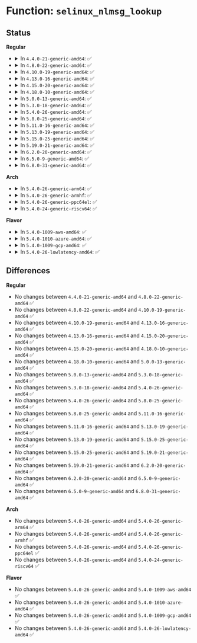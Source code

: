# Function: <code>selinux_nlmsg_lookup</code>

## Status
<b>Regular</b>
<ul>
<li>
<details>
<summary>In <code>4.4.0-21-generic-amd64</code>: ✅</summary>

```c
int selinux_nlmsg_lookup(u16 sclass, u16 nlmsg_type, u32 * perm)
```

```json
{
  "name": "selinux_nlmsg_lookup",
  "collision_type": "Unique Global",
  "inline_type": "No",
  "funcs": [
    {
      "addr": 18446744071582305344,
      "name": "selinux_nlmsg_lookup",
      "external": true,
      "loc": "security/selinux/nlmsgtab.c:150",
      "file": "security/selinux/nlmsgtab.c",
      "inline": "seen, unknown",
      "caller_inline": [],
      "caller_func": [
        "security/selinux/hooks.c:selinux_netlink_send"
      ]
    }
  ],
  "symbols": [
    {
      "addr": 18446744071582305344,
      "name": "selinux_nlmsg_lookup",
      "section": ".text",
      "bind": "STB_GLOBAL",
      "size": 341
    }
  ]
}
```
</details>
</li>
<li>
<details>
<summary>In <code>4.8.0-22-generic-amd64</code>: ✅</summary>

```c
int selinux_nlmsg_lookup(u16 sclass, u16 nlmsg_type, u32 * perm)
```

```json
{
  "name": "selinux_nlmsg_lookup",
  "collision_type": "Unique Global",
  "inline_type": "No",
  "funcs": [
    {
      "addr": 18446744071582526432,
      "name": "selinux_nlmsg_lookup",
      "external": true,
      "loc": "security/selinux/nlmsgtab.c:153",
      "file": "security/selinux/nlmsgtab.c",
      "inline": "seen, unknown",
      "caller_inline": [],
      "caller_func": [
        "security/selinux/hooks.c:selinux_netlink_send"
      ]
    }
  ],
  "symbols": [
    {
      "addr": 18446744071582526432,
      "name": "selinux_nlmsg_lookup",
      "section": ".text",
      "bind": "STB_GLOBAL",
      "size": 359
    }
  ]
}
```
</details>
</li>
<li>
<details>
<summary>In <code>4.10.0-19-generic-amd64</code>: ✅</summary>

```c
int selinux_nlmsg_lookup(u16 sclass, u16 nlmsg_type, u32 * perm)
```

```json
{
  "name": "selinux_nlmsg_lookup",
  "collision_type": "Unique Global",
  "inline_type": "No",
  "funcs": [
    {
      "addr": 18446744071582619232,
      "name": "selinux_nlmsg_lookup",
      "external": true,
      "loc": "security/selinux/nlmsgtab.c:153",
      "file": "security/selinux/nlmsgtab.c",
      "inline": "seen, unknown",
      "caller_inline": [],
      "caller_func": [
        "security/selinux/hooks.c:selinux_netlink_send"
      ]
    }
  ],
  "symbols": [
    {
      "addr": 18446744071582619232,
      "name": "selinux_nlmsg_lookup",
      "section": ".text",
      "bind": "STB_GLOBAL",
      "size": 359
    }
  ]
}
```
</details>
</li>
<li>
<details>
<summary>In <code>4.13.0-16-generic-amd64</code>: ✅</summary>

```c
int selinux_nlmsg_lookup(u16 sclass, u16 nlmsg_type, u32 * perm)
```

```json
{
  "name": "selinux_nlmsg_lookup",
  "collision_type": "Unique Global",
  "inline_type": "No",
  "funcs": [
    {
      "addr": 18446744071582710480,
      "name": "selinux_nlmsg_lookup",
      "external": true,
      "loc": "security/selinux/nlmsgtab.c:155",
      "file": "security/selinux/nlmsgtab.c",
      "inline": "seen, unknown",
      "caller_inline": [],
      "caller_func": [
        "security/selinux/hooks.c:selinux_netlink_send"
      ]
    }
  ],
  "symbols": [
    {
      "addr": 18446744071582710480,
      "name": "selinux_nlmsg_lookup",
      "section": ".text",
      "bind": "STB_GLOBAL",
      "size": 263
    }
  ]
}
```
</details>
</li>
<li>
<details>
<summary>In <code>4.15.0-20-generic-amd64</code>: ✅</summary>

```c
int selinux_nlmsg_lookup(u16 sclass, u16 nlmsg_type, u32 * perm)
```

```json
{
  "name": "selinux_nlmsg_lookup",
  "collision_type": "Unique Global",
  "inline_type": "No",
  "funcs": [
    {
      "addr": 18446744071582866304,
      "name": "selinux_nlmsg_lookup",
      "external": true,
      "loc": "security/selinux/nlmsgtab.c:155",
      "file": "security/selinux/nlmsgtab.c",
      "inline": "seen, unknown",
      "caller_inline": [],
      "caller_func": [
        "security/selinux/hooks.c:selinux_netlink_send"
      ]
    }
  ],
  "symbols": [
    {
      "addr": 18446744071582866304,
      "name": "selinux_nlmsg_lookup",
      "section": ".text",
      "bind": "STB_GLOBAL",
      "size": 263
    }
  ]
}
```
</details>
</li>
<li>
<details>
<summary>In <code>4.18.0-10-generic-amd64</code>: ✅</summary>

```c
int selinux_nlmsg_lookup(u16 sclass, u16 nlmsg_type, u32 * perm)
```

```json
{
  "name": "selinux_nlmsg_lookup",
  "collision_type": "Unique Global",
  "inline_type": "No",
  "funcs": [
    {
      "addr": 18446744071583064480,
      "name": "selinux_nlmsg_lookup",
      "external": true,
      "loc": "security/selinux/nlmsgtab.c:155",
      "file": "security/selinux/nlmsgtab.c",
      "inline": "seen, unknown",
      "caller_inline": [],
      "caller_func": [
        "security/selinux/hooks.c:selinux_netlink_send"
      ]
    }
  ],
  "symbols": [
    {
      "addr": 18446744071583064480,
      "name": "selinux_nlmsg_lookup",
      "section": ".text",
      "bind": "STB_GLOBAL",
      "size": 255
    }
  ]
}
```
</details>
</li>
<li>
<details>
<summary>In <code>5.0.0-13-generic-amd64</code>: ✅</summary>

```c
int selinux_nlmsg_lookup(u16 sclass, u16 nlmsg_type, u32 * perm)
```

```json
{
  "name": "selinux_nlmsg_lookup",
  "collision_type": "Unique Global",
  "inline_type": "No",
  "funcs": [
    {
      "addr": 18446744071583177968,
      "name": "selinux_nlmsg_lookup",
      "external": true,
      "loc": "security/selinux/nlmsgtab.c:158",
      "file": "security/selinux/nlmsgtab.c",
      "inline": "seen, unknown",
      "caller_inline": [],
      "caller_func": [
        "security/selinux/hooks.c:selinux_netlink_send"
      ]
    }
  ],
  "symbols": [
    {
      "addr": 18446744071583177968,
      "name": "selinux_nlmsg_lookup",
      "section": ".text",
      "bind": "STB_GLOBAL",
      "size": 255
    }
  ]
}
```
</details>
</li>
<li>
<details>
<summary>In <code>5.3.0-18-generic-amd64</code>: ✅</summary>

```c
int selinux_nlmsg_lookup(u16 sclass, u16 nlmsg_type, u32 * perm)
```

```json
{
  "name": "selinux_nlmsg_lookup",
  "collision_type": "Unique Global",
  "inline_type": "No",
  "funcs": [
    {
      "addr": 18446744071583365312,
      "name": "selinux_nlmsg_lookup",
      "external": true,
      "loc": "security/selinux/nlmsgtab.c:158",
      "file": "security/selinux/nlmsgtab.c",
      "inline": "seen, unknown",
      "caller_inline": [],
      "caller_func": [
        "security/selinux/hooks.c:selinux_netlink_send"
      ]
    }
  ],
  "symbols": [
    {
      "addr": 18446744071583365312,
      "name": "selinux_nlmsg_lookup",
      "section": ".text",
      "bind": "STB_GLOBAL",
      "size": 279
    }
  ]
}
```
</details>
</li>
<li>
<details>
<summary>In <code>5.4.0-26-generic-amd64</code>: ✅</summary>

```c
int selinux_nlmsg_lookup(u16 sclass, u16 nlmsg_type, u32 * perm)
```

```json
{
  "name": "selinux_nlmsg_lookup",
  "collision_type": "Unique Global",
  "inline_type": "No",
  "funcs": [
    {
      "addr": 18446744071583471408,
      "name": "selinux_nlmsg_lookup",
      "external": true,
      "loc": "security/selinux/nlmsgtab.c:158",
      "file": "security/selinux/nlmsgtab.c",
      "inline": "seen, unknown",
      "caller_inline": [],
      "caller_func": [
        "security/selinux/hooks.c:selinux_netlink_send"
      ]
    }
  ],
  "symbols": [
    {
      "addr": 18446744071583471408,
      "name": "selinux_nlmsg_lookup",
      "section": ".text",
      "bind": "STB_GLOBAL",
      "size": 279
    }
  ]
}
```
</details>
</li>
<li>
<details>
<summary>In <code>5.8.0-25-generic-amd64</code>: ✅</summary>

```c
int selinux_nlmsg_lookup(u16 sclass, u16 nlmsg_type, u32 * perm)
```

```json
{
  "name": "selinux_nlmsg_lookup",
  "collision_type": "Unique Global",
  "inline_type": "No",
  "funcs": [
    {
      "addr": 18446744071583815920,
      "name": "selinux_nlmsg_lookup",
      "external": true,
      "loc": "security/selinux/nlmsgtab.c:163",
      "file": "security/selinux/nlmsgtab.c",
      "inline": "seen, unknown",
      "caller_inline": [],
      "caller_func": [
        "security/selinux/hooks.c:selinux_netlink_send"
      ]
    }
  ],
  "symbols": [
    {
      "addr": 18446744071583815920,
      "name": "selinux_nlmsg_lookup",
      "section": ".text",
      "bind": "STB_GLOBAL",
      "size": 327
    }
  ]
}
```
</details>
</li>
<li>
<details>
<summary>In <code>5.11.0-16-generic-amd64</code>: ✅</summary>

```c
int selinux_nlmsg_lookup(u16 sclass, u16 nlmsg_type, u32 * perm)
```

```json
{
  "name": "selinux_nlmsg_lookup",
  "collision_type": "Unique Global",
  "inline_type": "No",
  "funcs": [
    {
      "addr": 18446744071583937360,
      "name": "selinux_nlmsg_lookup",
      "external": true,
      "loc": "security/selinux/nlmsgtab.c:163",
      "file": "security/selinux/nlmsgtab.c",
      "inline": "seen, unknown",
      "caller_inline": [],
      "caller_func": [
        "security/selinux/hooks.c:selinux_netlink_send"
      ]
    }
  ],
  "symbols": [
    {
      "addr": 18446744071583937360,
      "name": "selinux_nlmsg_lookup",
      "section": ".text",
      "bind": "STB_GLOBAL",
      "size": 327
    }
  ]
}
```
</details>
</li>
<li>
<details>
<summary>In <code>5.13.0-19-generic-amd64</code>: ✅</summary>

```c
int selinux_nlmsg_lookup(u16 sclass, u16 nlmsg_type, u32 * perm)
```

```json
{
  "name": "selinux_nlmsg_lookup",
  "collision_type": "Unique Global",
  "inline_type": "No",
  "funcs": [
    {
      "addr": 18446744071583964368,
      "name": "selinux_nlmsg_lookup",
      "external": true,
      "loc": "security/selinux/nlmsgtab.c:166",
      "file": "security/selinux/nlmsgtab.c",
      "inline": "seen, unknown",
      "caller_inline": [],
      "caller_func": [
        "security/selinux/hooks.c:selinux_netlink_send"
      ]
    }
  ],
  "symbols": [
    {
      "addr": 18446744071583964368,
      "name": "selinux_nlmsg_lookup",
      "section": ".text",
      "bind": "STB_GLOBAL",
      "size": 327
    }
  ]
}
```
</details>
</li>
<li>
<details>
<summary>In <code>5.15.0-25-generic-amd64</code>: ✅</summary>

```c
int selinux_nlmsg_lookup(u16 sclass, u16 nlmsg_type, u32 * perm)
```

```json
{
  "name": "selinux_nlmsg_lookup",
  "collision_type": "Unique Global",
  "inline_type": "No",
  "funcs": [
    {
      "addr": 18446744071584328912,
      "name": "selinux_nlmsg_lookup",
      "external": true,
      "loc": "security/selinux/nlmsgtab.c:168",
      "file": "security/selinux/nlmsgtab.c",
      "inline": "seen, unknown",
      "caller_inline": [],
      "caller_func": [
        "security/selinux/hooks.c:selinux_netlink_send"
      ]
    }
  ],
  "symbols": [
    {
      "addr": 18446744071584328912,
      "name": "selinux_nlmsg_lookup",
      "section": ".text",
      "bind": "STB_GLOBAL",
      "size": 327
    }
  ]
}
```
</details>
</li>
<li>
<details>
<summary>In <code>5.19.0-21-generic-amd64</code>: ✅</summary>

```c
int selinux_nlmsg_lookup(u16 sclass, u16 nlmsg_type, u32 * perm)
```

```json
{
  "name": "selinux_nlmsg_lookup",
  "collision_type": "Unique Global",
  "inline_type": "No",
  "funcs": [
    {
      "addr": 18446744071584949344,
      "name": "selinux_nlmsg_lookup",
      "external": true,
      "loc": "security/selinux/nlmsgtab.c:168",
      "file": "security/selinux/nlmsgtab.c",
      "inline": "seen, unknown",
      "caller_inline": [],
      "caller_func": [
        "security/selinux/hooks.c:selinux_netlink_send"
      ]
    }
  ],
  "symbols": [
    {
      "addr": 18446744071584949344,
      "name": "selinux_nlmsg_lookup",
      "section": ".text",
      "bind": "STB_GLOBAL",
      "size": 272
    }
  ]
}
```
</details>
</li>
<li>
<details>
<summary>In <code>6.2.0-20-generic-amd64</code>: ✅</summary>

```c
int selinux_nlmsg_lookup(u16 sclass, u16 nlmsg_type, u32 * perm)
```

```json
{
  "name": "selinux_nlmsg_lookup",
  "collision_type": "Unique Global",
  "inline_type": "No",
  "funcs": [
    {
      "addr": 18446744071585661776,
      "name": "selinux_nlmsg_lookup",
      "external": true,
      "loc": "security/selinux/nlmsgtab.c:168",
      "file": "security/selinux/nlmsgtab.c",
      "inline": "seen, unknown",
      "caller_inline": [],
      "caller_func": [
        "security/selinux/hooks.c:selinux_netlink_send"
      ]
    }
  ],
  "symbols": [
    {
      "addr": 18446744071585661776,
      "name": "selinux_nlmsg_lookup",
      "section": ".text",
      "bind": "STB_GLOBAL",
      "size": 272
    }
  ]
}
```
</details>
</li>
<li>
<details>
<summary>In <code>6.5.0-9-generic-amd64</code>: ✅</summary>

```c
int selinux_nlmsg_lookup(u16 sclass, u16 nlmsg_type, u32 * perm)
```

```json
{
  "name": "selinux_nlmsg_lookup",
  "collision_type": "Unique Global",
  "inline_type": "No",
  "funcs": [
    {
      "addr": 18446744071585891376,
      "name": "selinux_nlmsg_lookup",
      "external": true,
      "loc": "security/selinux/nlmsgtab.c:168",
      "file": "security/selinux/nlmsgtab.c",
      "inline": "seen, unknown",
      "caller_inline": [],
      "caller_func": [
        "security/selinux/hooks.c:selinux_netlink_send"
      ]
    }
  ],
  "symbols": [
    {
      "addr": 18446744071585891376,
      "name": "selinux_nlmsg_lookup",
      "section": ".text",
      "bind": "STB_GLOBAL",
      "size": 272
    }
  ]
}
```
</details>
</li>
<li>
<details>
<summary>In <code>6.8.0-31-generic-amd64</code>: ✅</summary>

```c
int selinux_nlmsg_lookup(u16 sclass, u16 nlmsg_type, u32 * perm)
```

```json
{
  "name": "selinux_nlmsg_lookup",
  "collision_type": "Unique Global",
  "inline_type": "No",
  "funcs": [
    {
      "addr": 18446744071586139744,
      "name": "selinux_nlmsg_lookup",
      "external": true,
      "loc": "security/selinux/nlmsgtab.c:169",
      "file": "security/selinux/nlmsgtab.c",
      "inline": "seen, unknown",
      "caller_inline": [],
      "caller_func": [
        "security/selinux/hooks.c:selinux_netlink_send"
      ]
    }
  ],
  "symbols": [
    {
      "addr": 18446744071586139744,
      "name": "selinux_nlmsg_lookup",
      "section": ".text",
      "bind": "STB_GLOBAL",
      "size": 272
    }
  ]
}
```
</details>
</li>
</ul>
<b>Arch</b>
<ul>
<li>
<details>
<summary>In <code>5.4.0-26-generic-arm64</code>: ✅</summary>

```c
int selinux_nlmsg_lookup(u16 sclass, u16 nlmsg_type, u32 * perm)
```

```json
{
  "name": "selinux_nlmsg_lookup",
  "collision_type": "Unique Global",
  "inline_type": "No",
  "funcs": [
    {
      "addr": 18446603336495234000,
      "name": "selinux_nlmsg_lookup",
      "external": true,
      "loc": "security/selinux/nlmsgtab.c:158",
      "file": "security/selinux/nlmsgtab.c",
      "inline": "seen, unknown",
      "caller_inline": [],
      "caller_func": [
        "security/selinux/hooks.c:selinux_netlink_send"
      ]
    }
  ],
  "symbols": [
    {
      "addr": 18446603336495234000,
      "name": "selinux_nlmsg_lookup",
      "section": ".text",
      "bind": "STB_GLOBAL",
      "size": 448
    }
  ]
}
```
</details>
</li>
<li>
<details>
<summary>In <code>5.4.0-26-generic-armhf</code>: ✅</summary>

```c
int selinux_nlmsg_lookup(u16 sclass, u16 nlmsg_type, u32 * perm)
```

```json
{
  "name": "selinux_nlmsg_lookup",
  "collision_type": "Unique Global",
  "inline_type": "No",
  "funcs": [
    {
      "addr": 3228617484,
      "name": "selinux_nlmsg_lookup",
      "external": true,
      "loc": "security/selinux/nlmsgtab.c:158",
      "file": "security/selinux/nlmsgtab.c",
      "inline": "seen, unknown",
      "caller_inline": [],
      "caller_func": [
        "security/selinux/hooks.c:selinux_netlink_send"
      ]
    }
  ],
  "symbols": [
    {
      "addr": 3228617484,
      "name": "selinux_nlmsg_lookup",
      "section": ".text",
      "bind": "STB_GLOBAL",
      "size": 384
    }
  ]
}
```
</details>
</li>
<li>
<details>
<summary>In <code>5.4.0-26-generic-ppc64el</code>: ✅</summary>

```c
int selinux_nlmsg_lookup(u16 sclass, u16 nlmsg_type, u32 * perm)
```

```json
{
  "name": "selinux_nlmsg_lookup",
  "collision_type": "Unique Global",
  "inline_type": "No",
  "funcs": [
    {
      "addr": 13835058055289199552,
      "name": "selinux_nlmsg_lookup",
      "external": true,
      "loc": "security/selinux/nlmsgtab.c:158",
      "file": "security/selinux/nlmsgtab.c",
      "inline": "seen, unknown",
      "caller_inline": [],
      "caller_func": [
        "security/selinux/hooks.c:selinux_netlink_send"
      ]
    }
  ],
  "symbols": [
    {
      "addr": 13835058055289199552,
      "name": "selinux_nlmsg_lookup",
      "section": ".text",
      "bind": "STB_GLOBAL",
      "size": 472
    }
  ]
}
```
</details>
</li>
<li>
<details>
<summary>In <code>5.4.0-24-generic-riscv64</code>: ✅</summary>

```c
int selinux_nlmsg_lookup(u16 sclass, u16 nlmsg_type, u32 * perm)
```

```json
{
  "name": "selinux_nlmsg_lookup",
  "collision_type": "Unique Global",
  "inline_type": "No",
  "funcs": [
    {
      "addr": 18446743936274461996,
      "name": "selinux_nlmsg_lookup",
      "external": true,
      "loc": "security/selinux/nlmsgtab.c:158",
      "file": "security/selinux/nlmsgtab.c",
      "inline": "seen, unknown",
      "caller_inline": [],
      "caller_func": [
        "security/selinux/hooks.c:selinux_netlink_send"
      ]
    }
  ],
  "symbols": [
    {
      "addr": 18446743936274461996,
      "name": "selinux_nlmsg_lookup",
      "section": ".text",
      "bind": "STB_GLOBAL",
      "size": 374
    }
  ]
}
```
</details>
</li>
</ul>
<b>Flavor</b>
<ul>
<li>
<details>
<summary>In <code>5.4.0-1009-aws-amd64</code>: ✅</summary>

```c
int selinux_nlmsg_lookup(u16 sclass, u16 nlmsg_type, u32 * perm)
```

```json
{
  "name": "selinux_nlmsg_lookup",
  "collision_type": "Unique Global",
  "inline_type": "No",
  "funcs": [
    {
      "addr": 18446744071583440144,
      "name": "selinux_nlmsg_lookup",
      "external": true,
      "loc": "security/selinux/nlmsgtab.c:158",
      "file": "security/selinux/nlmsgtab.c",
      "inline": "seen, unknown",
      "caller_inline": [],
      "caller_func": [
        "security/selinux/hooks.c:selinux_netlink_send"
      ]
    }
  ],
  "symbols": [
    {
      "addr": 18446744071583440144,
      "name": "selinux_nlmsg_lookup",
      "section": ".text",
      "bind": "STB_GLOBAL",
      "size": 279
    }
  ]
}
```
</details>
</li>
<li>
<details>
<summary>In <code>5.4.0-1010-azure-amd64</code>: ✅</summary>

```c
int selinux_nlmsg_lookup(u16 sclass, u16 nlmsg_type, u32 * perm)
```

```json
{
  "name": "selinux_nlmsg_lookup",
  "collision_type": "Unique Global",
  "inline_type": "No",
  "funcs": [
    {
      "addr": 18446744071583377216,
      "name": "selinux_nlmsg_lookup",
      "external": true,
      "loc": "security/selinux/nlmsgtab.c:158",
      "file": "security/selinux/nlmsgtab.c",
      "inline": "seen, unknown",
      "caller_inline": [],
      "caller_func": [
        "security/selinux/hooks.c:selinux_netlink_send"
      ]
    }
  ],
  "symbols": [
    {
      "addr": 18446744071583377216,
      "name": "selinux_nlmsg_lookup",
      "section": ".text",
      "bind": "STB_GLOBAL",
      "size": 279
    }
  ]
}
```
</details>
</li>
<li>
<details>
<summary>In <code>5.4.0-1009-gcp-amd64</code>: ✅</summary>

```c
int selinux_nlmsg_lookup(u16 sclass, u16 nlmsg_type, u32 * perm)
```

```json
{
  "name": "selinux_nlmsg_lookup",
  "collision_type": "Unique Global",
  "inline_type": "No",
  "funcs": [
    {
      "addr": 18446744071583423920,
      "name": "selinux_nlmsg_lookup",
      "external": true,
      "loc": "security/selinux/nlmsgtab.c:158",
      "file": "security/selinux/nlmsgtab.c",
      "inline": "seen, unknown",
      "caller_inline": [],
      "caller_func": [
        "security/selinux/hooks.c:selinux_netlink_send"
      ]
    }
  ],
  "symbols": [
    {
      "addr": 18446744071583423920,
      "name": "selinux_nlmsg_lookup",
      "section": ".text",
      "bind": "STB_GLOBAL",
      "size": 279
    }
  ]
}
```
</details>
</li>
<li>
<details>
<summary>In <code>5.4.0-26-lowlatency-amd64</code>: ✅</summary>

```c
int selinux_nlmsg_lookup(u16 sclass, u16 nlmsg_type, u32 * perm)
```

```json
{
  "name": "selinux_nlmsg_lookup",
  "collision_type": "Unique Global",
  "inline_type": "No",
  "funcs": [
    {
      "addr": 18446744071583520080,
      "name": "selinux_nlmsg_lookup",
      "external": true,
      "loc": "security/selinux/nlmsgtab.c:158",
      "file": "security/selinux/nlmsgtab.c",
      "inline": "seen, unknown",
      "caller_inline": [],
      "caller_func": [
        "security/selinux/hooks.c:selinux_netlink_send"
      ]
    }
  ],
  "symbols": [
    {
      "addr": 18446744071583520080,
      "name": "selinux_nlmsg_lookup",
      "section": ".text",
      "bind": "STB_GLOBAL",
      "size": 279
    }
  ]
}
```
</details>
</li>
</ul>

## Differences
<b>Regular</b>
<ul>
<li>
No changes between <code>4.4.0-21-generic-amd64</code> and <code>4.8.0-22-generic-amd64</code> ✅
</li>
<li>
No changes between <code>4.8.0-22-generic-amd64</code> and <code>4.10.0-19-generic-amd64</code> ✅
</li>
<li>
No changes between <code>4.10.0-19-generic-amd64</code> and <code>4.13.0-16-generic-amd64</code> ✅
</li>
<li>
No changes between <code>4.13.0-16-generic-amd64</code> and <code>4.15.0-20-generic-amd64</code> ✅
</li>
<li>
No changes between <code>4.15.0-20-generic-amd64</code> and <code>4.18.0-10-generic-amd64</code> ✅
</li>
<li>
No changes between <code>4.18.0-10-generic-amd64</code> and <code>5.0.0-13-generic-amd64</code> ✅
</li>
<li>
No changes between <code>5.0.0-13-generic-amd64</code> and <code>5.3.0-18-generic-amd64</code> ✅
</li>
<li>
No changes between <code>5.3.0-18-generic-amd64</code> and <code>5.4.0-26-generic-amd64</code> ✅
</li>
<li>
No changes between <code>5.4.0-26-generic-amd64</code> and <code>5.8.0-25-generic-amd64</code> ✅
</li>
<li>
No changes between <code>5.8.0-25-generic-amd64</code> and <code>5.11.0-16-generic-amd64</code> ✅
</li>
<li>
No changes between <code>5.11.0-16-generic-amd64</code> and <code>5.13.0-19-generic-amd64</code> ✅
</li>
<li>
No changes between <code>5.13.0-19-generic-amd64</code> and <code>5.15.0-25-generic-amd64</code> ✅
</li>
<li>
No changes between <code>5.15.0-25-generic-amd64</code> and <code>5.19.0-21-generic-amd64</code> ✅
</li>
<li>
No changes between <code>5.19.0-21-generic-amd64</code> and <code>6.2.0-20-generic-amd64</code> ✅
</li>
<li>
No changes between <code>6.2.0-20-generic-amd64</code> and <code>6.5.0-9-generic-amd64</code> ✅
</li>
<li>
No changes between <code>6.5.0-9-generic-amd64</code> and <code>6.8.0-31-generic-amd64</code> ✅
</li>
</ul>
<b>Arch</b>
<ul>
<li>
No changes between <code>5.4.0-26-generic-amd64</code> and <code>5.4.0-26-generic-arm64</code> ✅
</li>
<li>
No changes between <code>5.4.0-26-generic-amd64</code> and <code>5.4.0-26-generic-armhf</code> ✅
</li>
<li>
No changes between <code>5.4.0-26-generic-amd64</code> and <code>5.4.0-26-generic-ppc64el</code> ✅
</li>
<li>
No changes between <code>5.4.0-26-generic-amd64</code> and <code>5.4.0-24-generic-riscv64</code> ✅
</li>
</ul>
<b>Flavor</b>
<ul>
<li>
No changes between <code>5.4.0-26-generic-amd64</code> and <code>5.4.0-1009-aws-amd64</code> ✅
</li>
<li>
No changes between <code>5.4.0-26-generic-amd64</code> and <code>5.4.0-1010-azure-amd64</code> ✅
</li>
<li>
No changes between <code>5.4.0-26-generic-amd64</code> and <code>5.4.0-1009-gcp-amd64</code> ✅
</li>
<li>
No changes between <code>5.4.0-26-generic-amd64</code> and <code>5.4.0-26-lowlatency-amd64</code> ✅
</li>
</ul>
